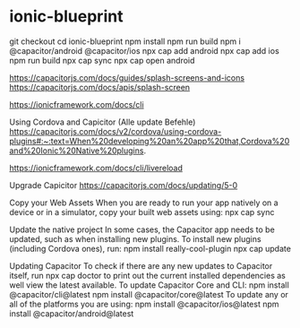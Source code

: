 # ionic-blueprint

git checkout
cd ionic-blueprint
npm install
npm run build
npm i @capacitor/android @capacitor/ios
npx cap add android
npx cap add ios
npm run build
npx cap sync
npx cap open android

https://capacitorjs.com/docs/guides/splash-screens-and-icons
https://capacitorjs.com/docs/apis/splash-screen

https://ionicframework.com/docs/cli

Using Cordova and Capicitor (Alle update Befehle)
https://capacitorjs.com/docs/v2/cordova/using-cordova-plugins#:~:text=When%20developing%20an%20app%20that,Cordova%20and%20Ionic%20Native%20plugins.

https://ionicframework.com/docs/cli/livereload

Upgrade Capicitor
https://capacitorjs.com/docs/updating/5-0

Copy your Web Assets
When you are ready to run your app natively on a device or in a simulator, copy your built web assets using:
npx cap sync

Update the native project
In some cases, the Capacitor app needs to be updated, such as when installing new plugins.
To install new plugins (including Cordova ones), run:
npm install really-cool-plugin
npx cap update

 Updating Capacitor
To check if there are any new updates to Capacitor itself, run npx cap doctor to print out the current installed dependencies as well view the latest available.
To update Capacitor Core and CLI:
npm install @capacitor/cli@latest
npm install @capacitor/core@latest
To update any or all of the platforms you are using:
npm install @capacitor/ios@latest
npm install @capacitor/android@latest